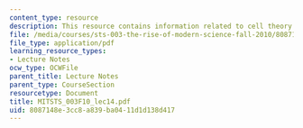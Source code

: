 ```yaml
---
content_type: resource
description: This resource contains information related to cell theory.
file: /media/courses/sts-003-the-rise-of-modern-science-fall-2010/8087148e3cc8a839ba0411d1d138d417_MITSTS_003F10_lec14.pdf
file_type: application/pdf
learning_resource_types:
- Lecture Notes
ocw_type: OCWFile
parent_title: Lecture Notes
parent_type: CourseSection
resourcetype: Document
title: MITSTS_003F10_lec14.pdf
uid: 8087148e-3cc8-a839-ba04-11d1d138d417
---
```

